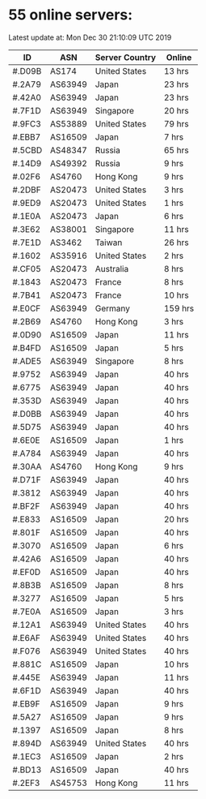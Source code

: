 # 55 online servers:

Latest update at: Mon Dec 30 21:10:09 UTC 2019

| ID | ASN | Server Country | Online |
| -- | --- | -------------- | ------ |
| #.D09B | AS174 | United States | 13 hrs |
| #.2A79 | AS63949 | Japan | 23 hrs |
| #.42A0 | AS63949 | Japan | 23 hrs |
| #.7F1D | AS63949 | Singapore | 20 hrs |
| #.9FC3 | AS53889 | United States | 79 hrs |
| #.EBB7 | AS16509 | Japan | 7 hrs |
| #.5CBD | AS48347 | Russia | 65 hrs |
| #.14D9 | AS49392 | Russia | 9 hrs |
| #.02F6 | AS4760 | Hong Kong | 9 hrs |
| #.2DBF | AS20473 | United States | 3 hrs |
| #.9ED9 | AS20473 | United States | 1 hrs |
| #.1E0A | AS20473 | Japan | 6 hrs |
| #.3E62 | AS38001 | Singapore | 11 hrs |
| #.7E1D | AS3462 | Taiwan | 26 hrs |
| #.1602 | AS35916 | United States | 2 hrs |
| #.CF05 | AS20473 | Australia | 8 hrs |
| #.1843 | AS20473 | France | 8 hrs |
| #.7B41 | AS20473 | France | 10 hrs |
| #.E0CF | AS63949 | Germany | 159 hrs |
| #.2B69 | AS4760 | Hong Kong | 3 hrs |
| #.0D90 | AS16509 | Japan | 11 hrs |
| #.B4FD | AS16509 | Japan | 5 hrs |
| #.ADE5 | AS63949 | Singapore | 8 hrs |
| #.9752 | AS63949 | Japan | 40 hrs |
| #.6775 | AS63949 | Japan | 40 hrs |
| #.353D | AS63949 | Japan | 40 hrs |
| #.D0BB | AS63949 | Japan | 40 hrs |
| #.5D75 | AS63949 | Japan | 40 hrs |
| #.6E0E | AS16509 | Japan | 1 hrs |
| #.A784 | AS63949 | Japan | 40 hrs |
| #.30AA | AS4760 | Hong Kong | 9 hrs |
| #.D71F | AS63949 | Japan | 40 hrs |
| #.3812 | AS63949 | Japan | 40 hrs |
| #.BF2F | AS63949 | Japan | 40 hrs |
| #.E833 | AS16509 | Japan | 20 hrs |
| #.801F | AS16509 | Japan | 40 hrs |
| #.3070 | AS16509 | Japan | 6 hrs |
| #.42A6 | AS16509 | Japan | 40 hrs |
| #.EF0D | AS16509 | Japan | 40 hrs |
| #.8B3B | AS16509 | Japan | 8 hrs |
| #.3277 | AS16509 | Japan | 5 hrs |
| #.7E0A | AS16509 | Japan | 3 hrs |
| #.12A1 | AS63949 | United States | 40 hrs |
| #.E6AF | AS63949 | United States | 40 hrs |
| #.F076 | AS63949 | United States | 40 hrs |
| #.881C | AS16509 | Japan | 10 hrs |
| #.445E | AS63949 | Japan | 11 hrs |
| #.6F1D | AS63949 | Japan | 40 hrs |
| #.EB9F | AS16509 | Japan | 9 hrs |
| #.5A27 | AS16509 | Japan | 9 hrs |
| #.1397 | AS16509 | Japan | 8 hrs |
| #.894D | AS63949 | United States | 40 hrs |
| #.1EC3 | AS16509 | Japan | 2 hrs |
| #.BD13 | AS16509 | Japan | 40 hrs |
| #.2EF3 | AS45753 | Hong Kong | 11 hrs |

